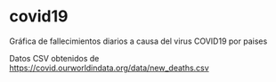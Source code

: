 # covid19
Gráfica de fallecimientos diarios a causa del virus COVID19 por paises

Datos CSV obtenidos de https://covid.ourworldindata.org/data/new_deaths.csv
